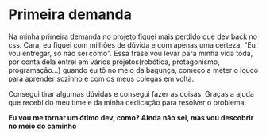 # Primeira demanda

Na minha primeira demanda no projeto fiquei mais perdido que dev back no css. Cara, eu fiquei com milhões de dúvida e com apenas uma certeza: "Eu vou entregar, só não sei como". Essa frase vou levar para minha vida toda, por conta dela entrei em vários projetos(robótica, protagonismo, programação...) quando eu tô no meio da bagunça, começo a meter o louco para aprender sozinho e com os meus colegas em volta.

Consegui tirar algumas dúvidas e consegui fazer as coisas. Graças a ajuda que recebi do meu time e da minha dedicação para resolver o problema.

**Eu vou me tornar um ótimo dev, como? Ainda não sei, mas vou descobrir no meio do caminho**